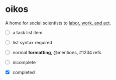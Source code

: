 # oikos
A home for social scientists to [labor, work, and act](http://www.iep.utm.edu/arendt/#SH4a).

- [ ] a task list item
- [ ] list syntax required
- [ ] normal **formatting**, @mentions, #1234 refs
- [ ] incomplete
- [x] completed


